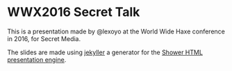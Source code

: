 # WWX2016 Secret Talk

This is a presentation made by @lexoyo at the World Wide Haxe conference in 2016, for Secret Media.

The slides are made using [jekyller](https://github.com/shower/jekyller) a generator for the [Shower HTML presentation engine](https://github.com/shower/shower).

